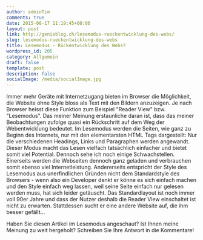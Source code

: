```yaml
---
author: adminTim
comments: true
date: 2015-08-17 11:19:45+00:00
layout: post
link: http://genieblog.ch/lesemodus-rueckentwicklung-des-webs/
slug: lesemodus-rueckentwicklung-des-webs
title: Lesemodus - Rückentwicklung des Webs?
wordpress_id: 205
category: Allgemein
draft: false
template: post
description: false
socialImage: /media/socialImage.jpg
---
```


Immer mehr Geräte mit Internetzugang bieten im Browser die Möglichkeit, die Website ohne Style bloss als Text mit den Bildern anzuzeigen. Je nach Browser heisst diese Funktion zum Beispiel "Reader View" bzw. "Lesemodus". Das meiner Meinung erstaunliche daran ist, dass das meiner Beobachtungen zufolge quasi ein Rückschritt auf dem Weg der Webentwicklung bedeutet. Im Lesemodus werden die Seiten, wie ganz zu Beginn des Internets, nur mit den elementarsten HTML Tags dargestellt: Nur die verschiedenen Headings, Links und Paragraphen werden angewandt. Dieser Modus macht das Lesen vielfach tatsächlich einfacher und bietet somit viel Potential. Dennoch sehe ich noch einige Schwachstellen. Einerseits werden die Webseiten dennoch ganz geladen und verbrauchen somit ebenso viel Internetleistung. Andererseits entspricht der Style des Lesemodus aus unerfindlichen Gründen nicht dem Standardstyle des Browsers - wenn also ein Developer denkt er könne es sich einfach machen und den Style einfach weg lassen, weil seine Seite einfach nur gelesen werden muss, hat sich leider getäuscht. Das Standardlayout ist noch immer voll 90er Jahre und dass der Nutzer deshalb die Reader View einschaltet ist nicht zu erwarten. Stattdessen sucht er eine andere Website auf, die ihm besser gefällt...

Haben Sie diesen Artikel im Lesemodus angeschaut? Ist Ihnen meine Meinung zu weit hergeholt? Schreiben Sie Ihre Antwort in die Kommentare!
